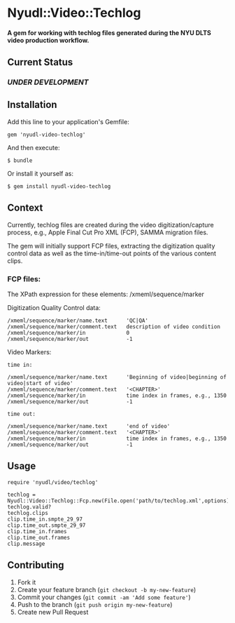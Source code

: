 # Nyudl::Video::Techlog

#### A gem for working with techlog files generated during the NYU DLTS video production workflow.

## Current Status

### *UNDER DEVELOPMENT*


## Installation

Add this line to your application's Gemfile:

	gem 'nyudl-video-techlog'

And then execute:

	$ bundle

Or install it yourself as:

	$ gem install nyudl-video-techlog

## Context
  Currently, techlog files are created during the video digitization/capture process,
  e.g., Apple Final Cut Pro XML (FCP), SAMMA migration files.

  The gem will initially support FCP files, extracting the digitization quality control
  data as well as the time-in/time-out points of the various content clips.
  
### FCP files: 
  The XPath expression for these elements:
  /xmeml/sequence/marker
  
  Digitization Quality Control data:

    /xmeml/sequence/marker/name.text      'QC|QA'
    /xmeml/sequence/marker/comment.text   description of video condition
    /xmeml/sequence/marker/in             0
	/xmeml/sequence/marker/out            -1
	
  Video Markers:

    time in:
	
    /xmeml/sequence/marker/name.text      'Beginning of video|beginning of video|start of video'
    /xmeml/sequence/marker/comment.text   '<CHAPTER>'
    /xmeml/sequence/marker/in             time index in frames, e.g., 1350
	/xmeml/sequence/marker/out            -1
	
    time out:
	
    /xmeml/sequence/marker/name.text      'end of video'
    /xmeml/sequence/marker/comment.text   '<CHAPTER>'
    /xmeml/sequence/marker/in             time index in frames, e.g., 1350
	/xmeml/sequence/marker/out            -1
	
	

## Usage

	require 'nyudl/video/techlog'

    techlog = Nyudl::Video::Techlog::Fcp.new(File.open('path/to/techlog.xml',options)
	techlog.valid?
	techlog.clips 
	clip.time_in.smpte_29_97
	clip.time_out.smpte_29_97
	clip.time_in.frames
	clip.time_out.frames
	clip.message

## Contributing

1. Fork it
2. Create your feature branch (`git checkout -b my-new-feature`)
3. Commit your changes (`git commit -am 'Add some feature'`)
4. Push to the branch (`git push origin my-new-feature`)
5. Create new Pull Request
